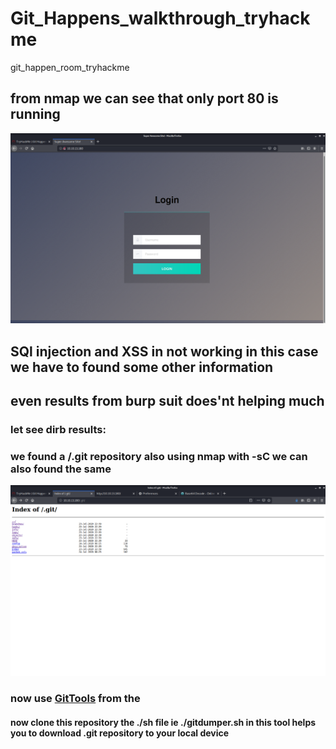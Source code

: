 # Git_Happens_walkthrough_tryhackme
git_happen_room_tryhackme

## from nmap we can see that only port 80 is running 

![](screenshots/Screenshot_2020-10-27_23-46-33.png)



##  SQl injection and XSS in not working in this case we have to found some other information
## even results from burp suit does'nt helping much 

### let see dirb results:
### we found a  /.git repository also using nmap with -sC we can also found the same


![](screenshots/found_.git.png)


### now use <a href="https://github.com/internetwache/GitTools.git/" alt="Git tools">GitTools</a> from the 
#### now clone this repository the ./sh file ie ./gitdumper.sh in this tool helps you to download .git repository to your local device
